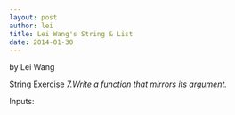 ```yaml
---
layout: post
author: lei
title: Lei Wang's String & List
date: 2014-01-30
---
```


by Lei Wang

String Exercise
*7.Write a function that mirrors its argument.*

Inputs:

```



```

